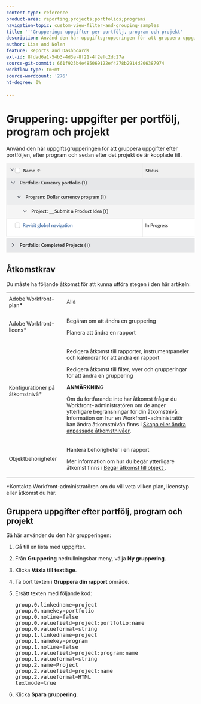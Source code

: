 ```yaml
---
content-type: reference
product-area: reporting;projects;portfolios;programs
navigation-topic: custom-view-filter-and-grouping-samples
title: '''Gruppering: uppgifter per portfölj, program och projekt'
description: Använd den här uppgiftsgrupperingen för att gruppera uppgifter efter portföljen, efter program och sedan efter det projekt de är kopplade till.
author: Lisa and Nolan
feature: Reports and Dashboards
exl-id: 8fdad6a1-54b3-4d3e-8f21-4f2efc2dc27a
source-git-commit: 661f925b4e485069122ef4278b2914d206387974
workflow-type: tm+mt
source-wordcount: '276'
ht-degree: 0%

---
```


# Gruppering: uppgifter per portfölj, program och projekt

Använd den här uppgiftsgrupperingen för att gruppera uppgifter efter portföljen, efter program och sedan efter det projekt de är kopplade till.

![](assets/portfolio-program-project-grouping-for-tasks-350x120.png)

## Åtkomstkrav

Du måste ha följande åtkomst för att kunna utföra stegen i den här artikeln:

<table style="table-layout:auto"> 
 <col> 
 <col> 
 <tbody> 
  <tr> 
   <td role="rowheader">Adobe Workfront-plan*</td> 
   <td> <p>Alla</p> </td> 
  </tr> 
  <tr> 
   <td role="rowheader">Adobe Workfront-licens*</td> 
   <td> <p>Begäran om att ändra en gruppering </p>
   <p>Planera att ändra en rapport</p> </td> 
  </tr> 
  <tr> 
   <td role="rowheader">Konfigurationer på åtkomstnivå*</td> 
   <td> <p>Redigera åtkomst till rapporter, instrumentpaneler och kalendrar för att ändra en rapport</p> <p>Redigera åtkomst till filter, vyer och grupperingar för att ändra en gruppering</p> <p><b>ANMÄRKNING</b>

Om du fortfarande inte har åtkomst frågar du Workfront-administratören om de anger ytterligare begränsningar för din åtkomstnivå. Information om hur en Workfront-administratör kan ändra åtkomstnivån finns i <a href="../../../administration-and-setup/add-users/configure-and-grant-access/create-modify-access-levels.md" class="MCXref xref">Skapa eller ändra anpassade åtkomstnivåer</a>.</p> </td>
</tr>  
  <tr> 
   <td role="rowheader">Objektbehörigheter</td> 
   <td> <p>Hantera behörigheter i en rapport</p> <p>Mer information om hur du begär ytterligare åtkomst finns i <a href="../../../workfront-basics/grant-and-request-access-to-objects/request-access.md" class="MCXref xref">Begär åtkomst till objekt </a>.</p> </td> 
  </tr> 
 </tbody> 
</table>

&#42;Kontakta Workfront-administratören om du vill veta vilken plan, licenstyp eller åtkomst du har.

## Gruppera uppgifter efter portfölj, program och projekt

Så här använder du den här grupperingen:

1. Gå till en lista med uppgifter.
1. Från **Gruppering** nedrullningsbar meny, välja **Ny gruppering**.

1. Klicka **Växla till textläge**.
1. Ta bort texten i **Gruppera din rapport** område.
1. Ersätt texten med följande kod:

   <pre>group.0.linkedname=project<br>group.0.namekey=portfolio<br>group.0.notime=false<br>group.0.valuefield=project:portfolio:name<br>group.0.valueformat=string<br>group.1.linkedname=project<br>group.1.namekey=program<br>group.1.notime=false<br>group.1.valuefield=project:program:name<br>group.1.valueformat=string<br>group.2.name=Project<br>group.2.valuefield=project:name<br>group.2.valueformat=HTML<br>textmode=true<br></pre>

1. Klicka **Spara gruppering**.
